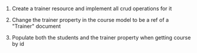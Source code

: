 1. Create a trainer resource and implement all crud operations for it

2. Change the trainer property in the course model to be a ref of a "Trainer" document

3. Populate both the students and the trainer property when getting course by id